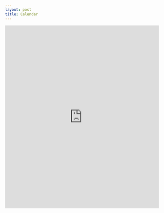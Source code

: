```yaml
---
layout: post
title: Calendar
---
```


<div align="center">
<iframe src="https://calendar.google.com/calendar/embed?showTitle=0&amp;height=600&amp;wkst=1&amp;bgcolor=%23FFFFFF&amp;src=barmingyouth.co.uk_h5g5j4i6dir04ohifid077jgvc%40group.calendar.google.com&amp;color=%23182C57&amp;ctz=Europe%2FLondon" style="border-width:0" width="100%" height="600" frameborder="0" scrolling="no"></iframe>

</div>
